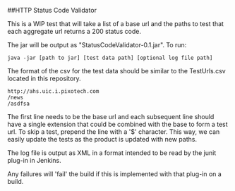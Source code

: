 ##HTTP Status Code Validator

This is a WIP test that will take a list of a base url and the paths to test that each aggregate url returns a 200 status code.

The jar will be output as "StatusCodeValidator-0.1.jar". To run:

```
java -jar [path to jar] [test data path] [optional log file path]
```

The format of the csv for the test data should be similar to the TestUrls.csv located in this repository.

```
http://ahs.uic.i.pixotech.com
/news
/asdfsa
```

The first line needs to be the base url and each subsequent line should have a single extension that could be combined with the base to form a test url. To skip a test, prepend the line with a '$' character. This way, we can easily update the tests as the product is updated with new paths.

The log file is output as XML in a format intended to be read by the junit plug-in in Jenkins.

Any failures will 'fail' the build if this is implemented with that plug-in on a build.